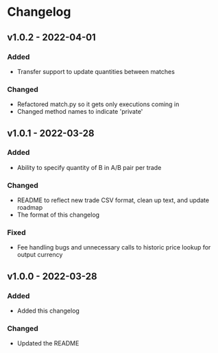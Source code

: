 # Changelog

## v1.0.2 - 2022-04-01

### Added
- Transfer support to update quantities between matches

### Changed
- Refactored match.py so it gets only executions coming in
- Changed method names to indicate 'private'

## v1.0.1 - 2022-03-28

### Added
- Ability to specify quantity of B in A/B pair per trade

### Changed
- README to reflect new trade CSV format, clean up text, and update roadmap
- The format of this changelog

### Fixed
- Fee handling bugs and unnecessary calls to historic price lookup for output currency

## v1.0.0 - 2022-03-28

### Added
- Added this changelog

### Changed
- Updated the README
